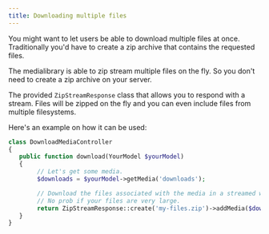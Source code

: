 ```yaml
---
title: Downloading multiple files
---
```


You might want to let users be able to download multiple files at once. Traditionally you'd have to create a zip archive that contains the requested files.

The medialibrary is able to zip stream multiple files on the fly. So you don't need to create a zip archive on your server.

The provided `ZipStreamResponse` class that allows you to respond with a stream. Files will be zipped on the fly and you can even include files from multiple filesystems.

Here's an example on how it can be used:

```php
class DownloadMediaController
{
   public function download(YourModel $yourModel)
   {
        // Let's get some media.
        $downloads = $yourModel->getMedia('downloads');

        // Download the files associated with the media in a streamed way.
        // No prob if your files are very large.
        return ZipStreamResponse::create('my-files.zip')->addMedia($downloads);
   }
}
```
